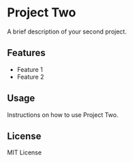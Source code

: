 # Project Two

A brief description of your second project.

## Features
- Feature 1
- Feature 2

## Usage
Instructions on how to use Project Two.

## License
MIT License
